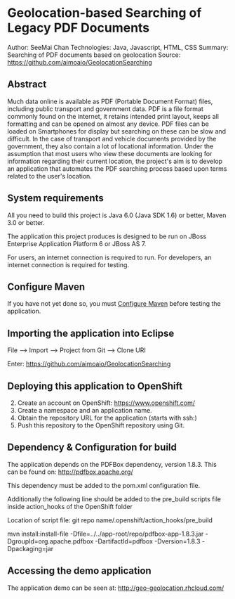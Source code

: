 Geolocation-based Searching of Legacy PDF Documents
===============================
Author: SeeMai Chan
Technologies: Java, Javascript, HTML, CSS
Summary: Searching of PDF documents based on geolocation
Source: https://github.com/aimoaio/GeolocationSearching

Abstract
-----------

Much data online is available as PDF (Portable Document Format) files, including public transport and government data. PDF is a file format commonly found on the internet, it retains intended print layout, keeps all formatting and can be opened on almost any device. PDF files can be loaded on Smartphones for display but searching on these can be slow and difficult. In the case of transport and vehicle documents provided by the government, they also contain a lot of locational information. Under the assumption that most users who view these documents are looking for information regarding their current location, the project's aim is to develop an application that automates the PDF searching process based upon terms related to the user's location.

System requirements
-------------------

All you need to build this project is Java 6.0 (Java SDK 1.6) or better, Maven 3.0 or better.

The application this project produces is designed to be run on JBoss Enterprise Application Platform 6 or JBoss AS 7. 

For users, an internet connection is required to run. For developers, an internet connection is required for testing.

 
Configure Maven
---------------

If you have not yet done so, you must [Configure Maven](../README.md#configure-maven) before testing the application.


Importing the application into Eclipse
-------------------------

File --> Import --> Project from Git --> Clone URI

Enter: https://github.com/aimoaio/GeolocationSearching

Deploying this application to OpenShift
-------------------------
2. Create an account on OpenShift: https://www.openshift.com/
3. Create a namespace and an application name.
4. Obtain the repository URL for the application (starts with ssh:)
5. Push this repository to the OpenShift repository using Git.

Dependency & Configuration for build
-------------------------

The application depends on the PDFBox dependency, version 1.8.3. This can be found on: http://pdfbox.apache.org/

This dependency must be added to the pom.xml configuration file.

Additionally the following line should be added to the pre_build scripts file inside action_hooks of the OpenShift folder

Location of script file: git repo name/.openshift/action_hooks/pre_build

mvn install:install-file -Dfile=../../app-root/repo/pdfbox-app-1.8.3.jar -DgroupId=org.apache.pdfbox -DartifactId=pdfbox -Dversion=1.8.3 -Dpackaging=jar


Accessing the demo application 
---------------------

The application demo can be seen at: http://geo-geolocation.rhcloud.com/

